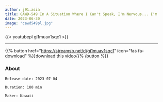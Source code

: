 ```yaml
---
author: j91.asia
title: CAWD-549 In A Situation Where I Can't Speak, I'm Nervous... I'm Nervous... I'm Going To Have A Sensitive Nipple In The Middle Of Development Natsu Hinata
date: 2023-06-30
image: "cawd549pl.jpg"
---
```



{{< youtubepl gi1muav1sqc1 >}}
___

{{% button href="https://streamsb.net/d/gi1muav1sqc1" icon="fas fa-download" %}}download this video{{% /button %}}
### About

`Release date: 2023-07-04`

`Duration: 180 min`

`Maker:	Kawaii`